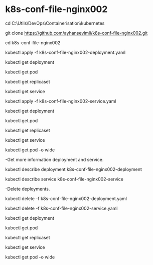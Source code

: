 # k8s-conf-file-nginx002

cd C:\Utils\DevOps\Containerisation\kubernetes

git clone https://github.com/ayhansevimli/k8s-conf-file-nginx002.git

cd k8s-conf-file-nginx002

kubectl apply -f k8s-conf-file-nginx002-deployment.yaml

kubectl get deployment

kubectl get pod

kubectl get replicaset

kubectl get service

kubectl apply -f k8s-conf-file-nginx002-service.yaml

kubectl get deployment

kubectl get pod

kubectl get replicaset

kubectl get service

kubectl get pod -o wide

-Get more information deployment and service.

kubectl describe deployment k8s-conf-file-nginx002-deployment

kubectl describe service k8s-conf-file-nginx002-service



-Delete deployments.

kubectl delete -f k8s-conf-file-nginx002-deployment.yaml

kubectl delete -f k8s-conf-file-nginx002-service.yaml

kubectl get deployment

kubectl get pod

kubectl get replicaset

kubectl get service

kubectl get pod -o wide

